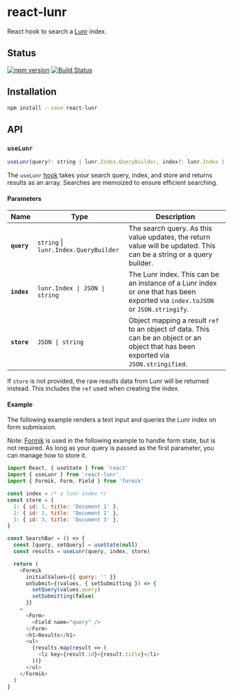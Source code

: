 # react-lunr

React hook to search a [Lunr][lunr] index.

## Status

[![npm version](https://img.shields.io/npm/v/react-lunr?style=flat-square)](https://www.npmjs.com/package/react-lunr)
[![Build Status](https://img.shields.io/github/workflow/status/angeloashmore/react-lunr/CI?style=flat-square)](https://github.com/angeloashmore/react-lunr/actions?query=workflow%3ACI)

## Installation

```sh
npm install --save react-lunr
```

## API

### `useLunr`

```js
useLunr(query?: string | lunr.Index.QueryBuilder, index?: lunr.Index | JSON | string, store: object | string) => object[]
```

The `useLunr` [hook][hooks] takes your search query, index, and store and
returns results as an array. Searches are memoized to ensure efficient
searching.

#### Parameters

| Name        | Type                                  | Description                                                                                                                           |
| ----------- | ------------------------------------- | ------------------------------------------------------------------------------------------------------------------------------------- |
| **`query`** | `string` \| `lunr.Index.QueryBuilder` | The search query. As this value updates, the return value will be updated. This can be a string or a query builder.                   |
| **`index`** | `lunr.Index \| JSON \| string`        | The Lunr index. This can be an instance of a Lunr index or one that has been exported via `index.toJSON` or `JSON.stringify`.         |
| **`store`** | `JSON \| string`                      | Object mapping a result `ref` to an object of data. This can be an object or an object that has been exported via `JSON.stringified`. |

If `store` is not provided, the raw results data from Lunr will be returned
instead. This includes the `ref` used when creating the index.

#### Example

The following example renders a text input and queries the Lunr index on form
submission.

Note: [Formik][formik] is used in the following example to handle form state,
but is not required. As long as your query is passed as the first parameter, you
can manage how to store it.

```js
import React, { useState } from 'react'
import { useLunr } from 'react-lunr'
import { Formik, Form, Field } from 'formik'

const index = /* a lunr index */
const store = {
  1: { id: 1, title: 'Document 1' },
  2: { id: 2, title: 'Document 2' },
  3: { id: 3, title: 'Document 3' },
}

const SearchBar = () => {
  const [query, setQuery] = useState(null)
  const results = useLunr(query, index, store)

  return (
    <Formik
      initialValues={{ query: '' }}
      onSubmit={(values, { setSubmitting }) => {
        setQuery(values.query)
        setSubmitting(false)
      }}
    >
      <Form>
        <Field name="query" />
      </Form>
      <h1>Results</h1>
      <ul>
        {results.map(result => (
          <li key={result.id}>{result.title}</li>
        ))}
      </ul>
    </Formik>
  )
}
```

[lunr]: https://lunrjs.com/
[render-props]: https://reactjs.org/docs/render-props.html
[hooks]: https://reactjs.org/docs/hooks-intro.html
[formik]: https://github.com/jaredpalmer/formik
